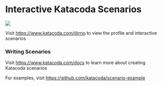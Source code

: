 # Interactive Katacoda Scenarios

[![](http://shields.katacoda.com/katacoda/@rno/count.svg)](https://www.katacoda.com/@rno "Get your profile on Katacoda.com")

Visit https://www.katacoda.com/@rno to view the profile and interactive scenarios

### Writing Scenarios
Visit https://www.katacoda.com/docs to learn more about creating Katacoda scenarios

For examples, visit https://github.com/katacoda/scenario-example
